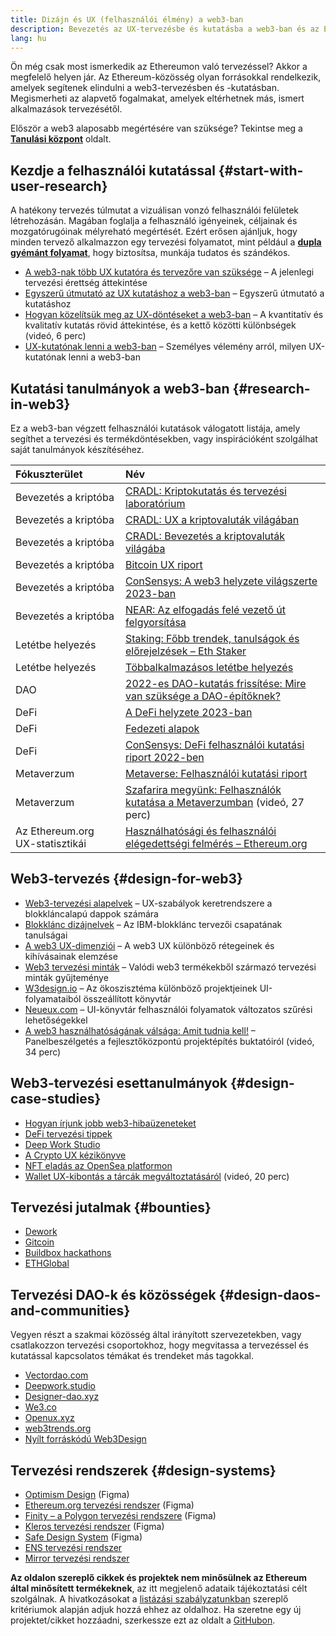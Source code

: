 ```yaml
---
title: Dizájn és UX (felhasználói élmény) a web3-ban
description: Bevezetés az UX-tervezésbe és kutatásba a web3-ban és az Ethereumon
lang: hu
---
```


Ön még csak most ismerkedik az Ethereumon való tervezéssel? Akkor a megfelelő helyen jár. Az Ethereum-közösség olyan forrásokkal rendelkezik, amelyek segítenek elindulni a web3-tervezésben és -kutatásban. Megismerheti az alapvető fogalmakat, amelyek eltérhetnek más, ismert alkalmazások tervezésétől.

Először a web3 alaposabb megértésére van szüksége? Tekintse meg a [**Tanulási központ**](/learn/) oldalt.

## Kezdje a felhasználói kutatással {#start-with-user-research}

A hatékony tervezés túlmutat a vizuálisan vonzó felhasználói felületek létrehozásán. Magában foglalja a felhasználó igényeinek, céljainak és mozgatórugóinak mélyreható megértését. Ezért erősen ajánljuk, hogy minden tervező alkalmazzon egy tervezési folyamatot, mint például a [**dupla gyémánt folyamat**](https://en.wikipedia.org/wiki/Double_Diamond_(design_process_model)), hogy biztosítsa, munkája tudatos és szándékos.

- [A web3-nak több UX kutatóra és tervezőre van szüksége](https://akasha.org/blog/2022/10/11/akasha-conversation-09-web3-ux-researchers-and-designers) – A jelenlegi tervezési érettség áttekintése
- [Egyszerű útmutató az UX kutatáshoz a web3-ban](https://uxplanet.org/a-complete-guide-to-ux-research-for-web-3-0-products-d6bead20ebb1) – Egyszerű útmutató a kutatáshoz
- [Hogyan közelítsük meg az UX-döntéseket a web3-ban](https://archive.devcon.org/archive/watch/6/data-empathy-how-to-approach-ux-decisions-in-web3/) – A kvantitatív és kvalitatív kutatás rövid áttekintése, és a kettő közötti különbségek (videó, 6 perc)
- [UX-kutatónak lenni a web3-ban](https://medium.com/@georgia.rakusen/what-its-like-being-a-user-researcher-in-web3-6a4bcc096849) – Személyes vélemény arról, milyen UX-kutatónak lenni a web3-ban

## Kutatási tanulmányok a web3-ban {#research-in-web3}

Ez a web3-ban végzett felhasználói kutatások válogatott listája, amely segíthet a tervezési és termékdöntésekben, vagy inspirációként szolgálhat saját tanulmányok készítéséhez.

| Fókuszterület                                                     | Név                                                                                                                                                                                      |
|:----------------------------------------------------------------- |:---------------------------------------------------------------------------------------------------------------------------------------------------------------------------------------- |
| <Badge colorScheme="green">Bevezetés a kriptóba</Badge>           | [CRADL: Kriptokutatás és tervezési laboratórium](https://project-cradl.notion.site/Crypto-Research-and-Design-Lab-50a7127f34ed4c88ad95c7cedf7fbe36)                                      |
| <Badge colorScheme="green">Bevezetés a kriptóba</Badge>           | [CRADL: UX a kriptovaluták világában](https://docs.google.com/presentation/d/1s2OPSH5sMJzxRYaJSSRTe8W2iIoZx0PseIV-WeZWD1s/edit?usp=sharing)                                              |
| <Badge colorScheme="green">Bevezetés a kriptóba</Badge>           | [CRADL: Bevezetés a kriptovaluták világába](https://docs.google.com/presentation/d/1R9nFuzA-R6SxaGCKhoMbE4Vxe0JxQSTiHXind3LVq_w/edit?usp=sharing)                                        |
| <Badge colorScheme="green">Bevezetés a kriptóba</Badge>           | [Bitcoin UX riport](https://github.com/patestevao/BitcoinUX-report/blob/master/report.md)                                                                                                |
| <Badge colorScheme="green">Bevezetés a kriptóba</Badge>           | [ConSensys: A web3 helyzete világszerte 2023-ban](https://consensys.io/insight-report/web3-and-crypto-global-survey-2023)                                                                |
| <Badge colorScheme="green">Bevezetés a kriptóba</Badge>           | [NEAR: Az elfogadás felé vezető út felgyorsítása](https://drive.google.com/file/d/1VuaQP4QSaQxR5ddQKTMGI0b0rWdP7uGn/view)                                                                |
| <Badge colorScheme="purple">Letétbe helyezés</Badge>              | [Staking: Főbb trendek, tanulságok és előrejelzések – Eth Staker](https://lookerstudio.google.com/u/0/reporting/cafcee00-e1af-4148-bae8-442a88ac75fa/page/p_ja2srdhh2c?s=hmbTWDh9hJo)    |
| <Badge colorScheme="purple">Letétbe helyezés</Badge>              | [Többalkalmazásos letétbe helyezés](https://github.com/threshold-network/UX-User-Research/blob/main/Multi-App%20Staking%20(MAS)/iterative-user-study/MAS%20Iterative%20User%20Study.pdf) |
| <Badge colorScheme="red">DAO</Badge>                              | [2022-es DAO-kutatás frissítése: Mire van szüksége a DAO-építőknek?](https://blog.aragon.org/2022-dao-research-update/)                                                                  |
| <Badge colorScheme="pink">DeFi</Badge>                            | [A DeFi helyzete 2023-ban](https://stateofdefi.org/)                                                                                                                                     |
| <Badge colorScheme="pink">DeFi</Badge>                            | [Fedezeti alapok](https://github.com/threshold-network/UX-User-Research/tree/main/Keep%20Coverage%20Pool)                                                                                |
| <Badge colorScheme="pink">DeFi</Badge>                            | [ConSensys: DeFi felhasználói kutatási riport 2022-ben](https://cdn2.hubspot.net/hubfs/4795067/ConsenSys%20Codefi-Defi%20User%20ResearchReport.pdf)                                      |
| <Badge colorScheme="gray">Metaverzum</Badge>                      | [Metaverse: Felhasználói kutatási riport](https://www.politico.com/f/?id=00000187-7685-d820-a7e7-7e85d1420000)                                                                           |
| <Badge colorScheme="gray">Metaverzum</Badge>                      | [Szafarira megyünk: Felhasználók kutatása a Metaverzumban](https://archive.devcon.org/archive/watch/6/going-on-safari-researching-users-in-the-metaverse/?tab=YouTube) (videó, 27 perc)  |
| <Badge colorScheme="blue">Az Ethereum.org UX-statisztikái</Badge> | [Használhatósági és felhasználói elégedettségi felmérés – Ethereum.org](https://lookerstudio.google.com/reporting/0a189a7c-a890-40db-a5c6-009db52c81c9)                                  |

## Web3-tervezés {#design-for-web3}

- [Web3-tervezési alapelvek](https://medium.com/@lyricalpolymath/web3-design-principles-f21db2f240c1) – UX-szabályok keretrendszere a blokkláncalapú dappok számára
- [Blokklánc dizájnelvek](https://medium.com/design-ibm/blockchain-design-principles-599c5c067b6e) – Az IBM-blokklánc tervezői csapatának tanulságai
- [A web3 UX-dimenziói](https://uxdesign.cc/the-levels-of-web3-user-experience-4f2ad113e37d) – A web3 UX különböző rétegeinek és kihívásainak elemzése
- [Web3 tervezési minták](https://www.web3designpatterns.io/) – Valódi web3 termékekből származó tervezési minták gyűjteménye
- [W3design.io](https://w3design.io/) – Az ökoszisztéma különböző projektjeinek UI-folyamataiból összeállított könyvtár
- [Neueux.com](https://neueux.com/apps) – UI-könyvtár felhasználói folyamatok változatos szűrési lehetőségekkel
- [A web3 használhatóságának válsága: Amit tudnia kell!](https://www.youtube.com/watch?v=oBSXT_6YDzg) – Panelbeszélgetés a fejlesztőközpontú projektépítés buktatóiról (videó, 34 perc)

## Web3-tervezési esettanulmányok {#design-case-studies}

- [Hogyan írjunk jobb web3-hibaüzeneteket](https://medium.com/@JonCrabb/how-to-design-better-web3-error-messages-bd96e12fa582)
- [DeFi tervezési tippek](https://medium.com/@JonCrabb/defi-design-tips-vol-12-8600f4374714)
- [Deep Work Studio](https://deepwork.studio/case-studies/)
- [A Crypto UX kézikönyve](https://www.cryptouxhandbook.com/)
- [NFT eladás az OpenSea platformon](https://builtformars.com/case-studies/opensea)
- [Wallet UX-kibontás a tárcák megváltoztatásáról](https://www.youtube.com/watch?v=oTpuxYj8JWI&ab_channel=ETHDenver) (videó, 20 perc)

## Tervezési jutalmak {#bounties}

- [Dework](https://app.dework.xyz/bounties)
- [Gitcoin](https://bounties.gitcoin.co/explorer)
- [Buildbox hackathons](https://gitcoin.co/hackathons)
- [ETHGlobal](https://ethglobal.com/)

## Tervezési DAO-k és közösségek {#design-daos-and-communities}

Vegyen részt a szakmai közösség által irányított szervezetekben, vagy csatlakozzon tervezési csoportokhoz, hogy megvitassa a tervezéssel és kutatással kapcsolatos témákat és trendeket más tagokkal.

- [Vectordao.com](https://vectordao.com/)
- [Deepwork.studio](https://www.deepwork.studio/)
- [Designer-dao.xyz](https://www.designer-dao.xyz/)
- [We3.co](https://we3.co/)
- [Openux.xyz](https://openux.xyz/about)
- [web3trends.org](https://web3trends.org/)
- [Nyílt forráskódú Web3Design](https://www.web3designers.org/)

## Tervezési rendszerek {#design-systems}

- [Optimism Design](https://www.figma.com/@oplabs) (Figma)
- [Ethereum.org tervezési rendszer](https://www.figma.com/@ethdotorg) (Figma)
- [Finity – a Polygon tervezési rendszere](https://www.figma.com/community/file/1073921725197233598/finity-design-system) (Figma)
- [Kleros tervezési rendszer](https://www.figma.com/community/file/999852250110186964/kleros-design-system) (Figma)
- [Safe Design System](https://www.figma.com/community/file/1337417127407098506/safe-design-system) (Figma)
- [ENS tervezési rendszer](https://thorin.ens.domains/)
- [Mirror tervezési rendszer](https://degen-xyz.vercel.app/)

**Az oldalon szereplő cikkek és projektek nem minősülnek az Ethereum által minősített termékeknek**, az itt megjelenő adataik tájékoztatási célt szolgálnak. A hivatkozásokat a [listázási szabályzatunkban](/contributing/design/adding-design-resources) szereplő kritériumok alapján adjuk hozzá ehhez az oldalhoz. Ha szeretne egy új projektet/cikket hozzáadni, szerkessze ezt az oldalt a [GitHubon](https://github.com/ethereum/ethereum-org-website/blob/dev/public/content/developers/docs/design-and-ux/index.md).
